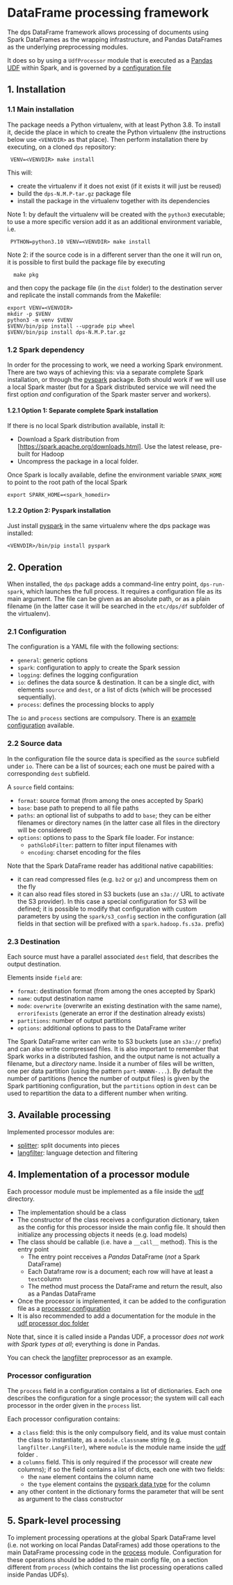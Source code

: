 # DataFrame processing framework

The dps DataFrame framework allows processing of documents using Spark
DataFrames as the wrapping infrastructure, and Pandas DataFrames as the
underlying preprocessing modules.

It does so by using a `UdfProcessor` module that is executed as a [Pandas
UDF] within Spark, and is governed by a [configuration file]

## 1. Installation

### 1.1 Main installation

The package needs a Python virtualenv, with at least Python 3.8. To install
it, decide the place in which to create the Python virtualenv (the instructions
below use `<VENVDIR>` as that place). Then perform installation there by
executing, on a cloned `dps` repository:

     VENV=<VENVDIR> make install

This will:
  * create the virtualenv if it does not exist (if it exists it will just be
    reused)
  * build the `dps-N.M.P-tar.gz` package file
  * install the package in the virtualenv together with its dependencies

Note 1: by default the virtualenv will be created with the `python3` executable;
to use a more specific version add it as an additional environment variable, i.e.

     PYTHON=python3.10 VENV=<VENVDIR> make install

Note 2: if the source code is in a different server than the one it will run
on, it is possible to first build the package file by executing

	  make pkg

and then copy the package file (in the `dist` folder) to the destination server
and replicate the install commands from the Makefile:

	export VENV=<VENVDIR>
	mkdir -p $VENV
	python3 -m venv $VENV
	$VENV/bin/pip install --upgrade pip wheel
	$VENV/bin/pip install dps-N.M.P.tar.gz


### 1.2 Spark dependency

In order for the processing to work, we need a working Spark environment.
There are two ways of achieving this: via a separate complete Spark
installation, or through the [pyspark] package. Both should work if we will
use a local Spark master (but for a Spark distributed service we will need the
first option _and_ configuration of the Spark master server and workers).


#### 1.2.1 Option 1: Separate complete Spark installation

If there is no local Spark distribution available, install it:
* Download a Spark distribution from
  [https://spark.apache.org/downloads.html]. Use the latest release, pre-built
  for Hadoop
* Uncompress the package in a local folder.

Once Spark is locally available, define the environment variable `SPARK_HOME`
to point to the root path of the local Spark

	export SPARK_HOME=<spark_homedir>


#### 1.2.2 Option 2: Pyspark installation

Just install [pyspark] in the same virtualenv where the dps package was
installed:

    <VENVDIR>/bin/pip install pyspark


## 2. Operation

When installed, the `dps` package adds a command-line entry point,
`dps-run-spark`, which launches the full process. It requires a configuration
file as its main argument. The file can be given as an absolute path, or as
a plain filename (in the latter case it will be searched in the `etc/dps/df`
subfolder of the virtualenv).


### 2.1 Configuration

The configuration is a YAML file with the following sections:
 * `general`: generic options
 * `spark`: configuration to apply to create the Spark session
 * `logging`: defines the logging configuration
 * `io`: defines the data source & destination. It can be a single dict, with
   elements `source` and `dest`, or a list of dicts (which will be processed
   sequentially).
 * `process`: defines the processing blocks to apply

The `io` and `process` sections are compulsory. There is an [example
configuration] available.


### 2.2 Source data

In the configuration file the source data is specified as the `source`
subfield under `io`. There can be a list of sources; each one must be paired
with a corresponding `dest` subfield.

A `source` field contains:
 - `format`: source format (from among the ones accepted by Spark)
 - `base`: base path to prepend to all file paths
 - `paths`: an optional list of subpaths to add to `base`; they can be either
   filenames or directory names  (in the latter case all files in the directory
   will be considered)
 - `options`: options to pass to the Spark file loader. For instance:
     - `pathGlobFilter`: pattern to filter input filenames with
     - `encoding`: charset encoding for the files

Note that the Spark DataFrame reader has additional native capabilities:
 * it can read compressed files (e.g. `bz2` or `gz`) and uncompress them on the fly
 * it can also read files stored in S3 buckets (use an `s3a://` URL to activate
   the S3 provider). In this case a special configuration for S3 will be
   defined; it is possible to modify that configuration with custom parameters
   by using the `spark/s3_config` section in the configuration (all fields in
   that section will be prefixed with a `spark.hadoop.fs.s3a.` prefix)


### 2.3 Destination

Each source must have a parallel associated `dest` field, that describes the
output destination.

Elements inside `field` are:
 - `format`: destination format (from among the ones accepted by Spark)
 - `name`: output destination name
 - `mode`: `overwrite` (overwrite an existing destination with the same
   name), `errorifexists` (generate an error if the destination already
   exists)
 - `partitions`: number of output partitions
 - `options`: additional options to pass to the DataFrame writer

The Spark DataFrame writer can write to S3 buckets (use an `s3a://` prefix)
and can also write compressed files. It is also important to remember that
Spark works in a distributed fashion, and the output name is not actually a
filename, but a _directory_ name. Inside it a number of files will be written,
one per data partition (using the pattern `part-NNNNN-...`). By default the
number of partitions (hence the number of output files) is given by the Spark
partitioning configuration, but the `partitions` option in `dest` can be
used to repartition the data to a different number when writing.


## 3. Available processing

Implemented processor modules are:
 * [splitter]: split documents into pieces
 * [langfilter]: language detection and filtering
 

## 4. Implementation of a processor module

Each processor module must be implemented as a file inside the [udf] directory.

  * The implementation should be a class
  * The constructor of the class receives a configuration dictionary, taken
    as the config for this processor inside the main config file. It should
	then initialize any processing objects it needs (e.g. load models)
  * The class should be callable (i.e. have a `__call__` method). This is
    the entry point
	  - The entry point recceives a  *Pandas* DataFrame (*not* a Spark DataFrame)
	  - Each Dataframe row is a document; each row will have at least a
	    `text`column
	  - The method must process the DataFrame and return the result, also
	    as a Pandas DataFrame
  * Once the processor is implemented, it can be added to the configuration
    file as a [processor configuration](#processor-configuration)
  * It is also recommended to add a documentation for the module in the
    [udf processor doc folder](udf)


Note that, since it is called inside a Pandas UDF, a processor _does not work
with Spark types at all_; everything is done in Pandas.

You can check the [langfilter](../dps/spark_df/udf/langfilter.py) preprocessor
as an example.


### Processor configuration

The `process` field in a configuration contains a list of dictionaries. Each
one describes the configuration for a single processor; the system will call
each processor in the order given in the `process` list.

Each processor configuration contains:
 * a `class` field: this is the only compulsory field, and its value must
   contain the class to instantiate, as a `module.classname` string (e.g.
   `langfilter.LangFilter`), where `module` is the module name inside the
   [udf] folder .
 * a `columns` field. This is only required if the processor will create _new_
   columns); if so the field contains a list of dicts, each one with two fields:
      - the `name` element contains the column name
	  - the `type` element contains the [pyspark data type] for the column
 * any other content in the dictionary forms the parameter that will be
   sent as argument to the class constructor


## 5. Spark-level processing

To implement processing operations at the global Spark DataFrame level
(i.e. not working on local Pandas DataFrames) add those operations to the main
DataFrame processing code in the [process] module. Configuration for these
operations should be added to the main config file, on a section different
from `process` (which contains the list processing operations called inside
Pandas UDFs).


[pyspark data type]: https://spark.apache.org/docs/latest/sql-ref-datatypes.html
[example configuration]: ../configs/df/preproc_df.yaml
[configuration file]: ../configs/df/preproc-example.yaml
[splitter]: udf/splitter.md
[langfilter]: udf/langfilter.md
[udf]: ../dps/spark_df/udf
[process]: ../dps/spark_df/process.py
[preproc]: ../dps/spark_df/preproc.py
[pyspark]: https://pypi.org/project/pyspark
[Pandas UDF]: https://spark.apache.org/docs/latest/api/python/user_guide/sql/arrow_pandas.html#map
[S3 provider]: https://spark.apache.org/docs/latest/cloud-integration.html#installation
